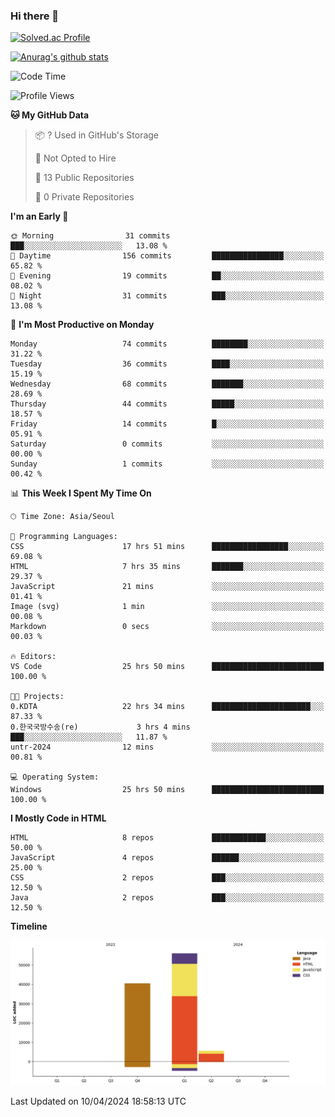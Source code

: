 ### Hi there 👋

[![Solved.ac Profile](http://mazassumnida.wtf/api/v2/generate_badge?boj=qwert3748)](https://solved.ac/qwert3748/)

[![Anurag's github stats](https://github-readme-stats.vercel.app/api?username=hong3737)](https://github.com/anuraghazra/github-readme-stats)
<!--START_SECTION:waka-->
![Code Time](http://img.shields.io/badge/Code%20Time-137%20hrs%2047%20mins-blue)

![Profile Views](http://img.shields.io/badge/Profile%20Views-7-blue)

**🐱 My GitHub Data** 

> 📦 ? Used in GitHub's Storage 
 > 
> 🚫 Not Opted to Hire
 > 
> 📜 13 Public Repositories 
 > 
> 🔑 0 Private Repositories 
 > 
**I'm an Early 🐤** 

```text
🌞 Morning                31 commits          ███░░░░░░░░░░░░░░░░░░░░░░   13.08 % 
🌆 Daytime                156 commits         ████████████████░░░░░░░░░   65.82 % 
🌃 Evening                19 commits          ██░░░░░░░░░░░░░░░░░░░░░░░   08.02 % 
🌙 Night                  31 commits          ███░░░░░░░░░░░░░░░░░░░░░░   13.08 % 
```
📅 **I'm Most Productive on Monday** 

```text
Monday                   74 commits          ████████░░░░░░░░░░░░░░░░░   31.22 % 
Tuesday                  36 commits          ████░░░░░░░░░░░░░░░░░░░░░   15.19 % 
Wednesday                68 commits          ███████░░░░░░░░░░░░░░░░░░   28.69 % 
Thursday                 44 commits          █████░░░░░░░░░░░░░░░░░░░░   18.57 % 
Friday                   14 commits          █░░░░░░░░░░░░░░░░░░░░░░░░   05.91 % 
Saturday                 0 commits           ░░░░░░░░░░░░░░░░░░░░░░░░░   00.00 % 
Sunday                   1 commits           ░░░░░░░░░░░░░░░░░░░░░░░░░   00.42 % 
```


📊 **This Week I Spent My Time On** 

```text
🕑︎ Time Zone: Asia/Seoul

💬 Programming Languages: 
CSS                      17 hrs 51 mins      █████████████████░░░░░░░░   69.08 % 
HTML                     7 hrs 35 mins       ███████░░░░░░░░░░░░░░░░░░   29.37 % 
JavaScript               21 mins             ░░░░░░░░░░░░░░░░░░░░░░░░░   01.41 % 
Image (svg)              1 min               ░░░░░░░░░░░░░░░░░░░░░░░░░   00.08 % 
Markdown                 0 secs              ░░░░░░░░░░░░░░░░░░░░░░░░░   00.03 % 

🔥 Editors: 
VS Code                  25 hrs 50 mins      █████████████████████████   100.00 % 

🐱‍💻 Projects: 
0.KDTA                   22 hrs 34 mins      ██████████████████████░░░   87.33 % 
0.한국국방수송(re)             3 hrs 4 mins        ███░░░░░░░░░░░░░░░░░░░░░░   11.87 % 
untr-2024                12 mins             ░░░░░░░░░░░░░░░░░░░░░░░░░   00.81 % 

💻 Operating System: 
Windows                  25 hrs 50 mins      █████████████████████████   100.00 % 
```

**I Mostly Code in HTML** 

```text
HTML                     8 repos             ████████████░░░░░░░░░░░░░   50.00 % 
JavaScript               4 repos             ██████░░░░░░░░░░░░░░░░░░░   25.00 % 
CSS                      2 repos             ███░░░░░░░░░░░░░░░░░░░░░░   12.50 % 
Java                     2 repos             ███░░░░░░░░░░░░░░░░░░░░░░   12.50 % 
```



**Timeline**

![Lines of Code chart](https://raw.githubusercontent.com/hong3737/hong3737/main/assets/bar_graph.png)


 Last Updated on 10/04/2024 18:58:13 UTC
<!--END_SECTION:waka-->
<!--
**hong3737/hong3737** is a ✨ _special_ ✨ repository because its `README.md` (this file) appears on your GitHub profile.

Here are some ideas to get you started:

- 🔭 I’m currently working on ...
- 🌱 I’m currently learning ...
- 👯 I’m looking to collaborate on ...
- 🤔 I’m looking for help with ...
- 💬 Ask me about ...
- 📫 How to reach me: ...
- 😄 Pronouns: ...
- ⚡ Fun fact: ...
-->
